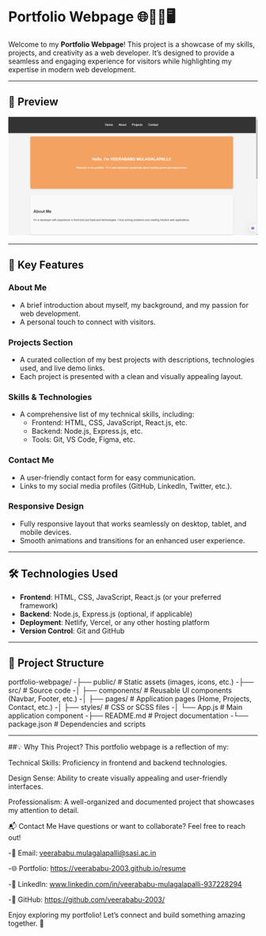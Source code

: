 # Portfolio Webpage 🌐🧑‍💻🖥️

Welcome to my **Portfolio Webpage**! This project is a showcase of my skills, projects, and creativity as a web developer. It’s designed to provide a seamless and engaging experience for visitors while highlighting my expertise in modern web development.

---

## 🎥 Preview

![Portfolio Webpage Preview](Portfolio.png)

---

## 🚀 Key Features

### **About Me**
- A brief introduction about myself, my background, and my passion for web development.
- A personal touch to connect with visitors.

### **Projects Section**
- A curated collection of my best projects with descriptions, technologies used, and live demo links.
- Each project is presented with a clean and visually appealing layout.

### **Skills & Technologies**
- A comprehensive list of my technical skills, including:
  - Frontend: HTML, CSS, JavaScript, React.js, etc.
  - Backend: Node.js, Express.js, etc.
  - Tools: Git, VS Code, Figma, etc.

### **Contact Me**
- A user-friendly contact form for easy communication.
- Links to my social media profiles (GitHub, LinkedIn, Twitter, etc.).

### **Responsive Design**
- Fully responsive layout that works seamlessly on desktop, tablet, and mobile devices.
- Smooth animations and transitions for an enhanced user experience.

---

## 🛠️ Technologies Used

- **Frontend**: HTML, CSS, JavaScript, React.js (or your preferred framework)
- **Backend**: Node.js, Express.js (optional, if applicable)
- **Deployment**: Netlify, Vercel, or any other hosting platform
- **Version Control**: Git and GitHub

---

## 📂 Project Structure
portfolio-webpage/
-├── public/ # Static assets (images, icons, etc.)
-├── src/ # Source code
-│ ├── components/ # Reusable UI components (Navbar, Footer, etc.)
-│ ├── pages/ # Application pages (Home, Projects, Contact, etc.)
-│ ├── styles/ # CSS or SCSS files
-│ └── App.js # Main application component
-├── README.md # Project documentation
-└── package.json # Dependencies and scripts

---

##💡 Why This Project?
This portfolio webpage is a reflection of my:

Technical Skills: Proficiency in frontend and backend technologies.

Design Sense: Ability to create visually appealing and user-friendly interfaces.

Professionalism: A well-organized and documented project that showcases my attention to detail.

📬 Contact Me
Have questions or want to collaborate? Feel free to reach out!

-📧 Email: veerababu.mulagalapalli@sasi.ac.in

-🌐 Portfolio: https://veerababu-2003.github.io/resume

-💼 LinkedIn: www.linkedin.com/in/veerababu-mulagalapalli-937228294

-🐙 GitHub: https://github.com/veerababu-2003/

Enjoy exploring my portfolio! Let’s connect and build something amazing together. 🚀
